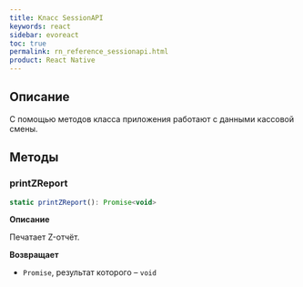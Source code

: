 ```yaml
---
title: Класс SessionAPI
keywords: react
sidebar: evoreact
toc: true
permalink: rn_reference_sessionapi.html
product: React Native
---
```


## Описание

С помощью методов класса приложения работают с данными кассовой смены.

## Методы

### printZReport

```js
static printZReport(): Promise<void>
```

**Описание**

Печатает Z-отчёт.

**Возвращает**

* `Promise`, результат которого – `void`
